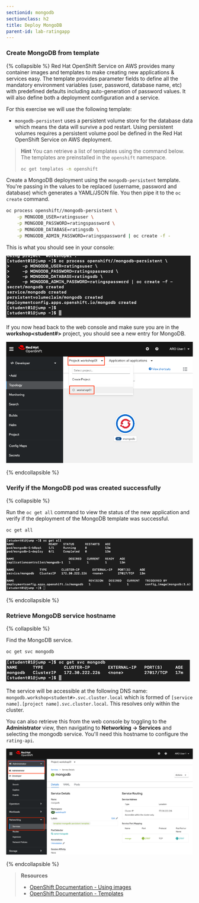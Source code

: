 ```yaml
---
sectionid: mongodb
sectionclass: h2
title: Deploy MongoDB
parent-id: lab-ratingapp
---
```


### Create MongoDB from template

{% collapsible %}
Red Hat OpenShift Service on AWS provides many container images and templates to make creating new applications & services easy. The template provides parameter fields to define all the mandatory environment variables (user, password, database name, etc) with predefined defaults including auto-generation of password values. It will also define both a deployment configuration and a service.

For this exercise we will use the following template:

* `mongodb-persistent` uses a persistent volume store for the database data which means the data will survive a pod restart. Using persistent volumes requires a persistent volume pool be defined in the Red Hat OpenShift Service on AWS deployment.

> **Hint** You can retrieve a list of templates using the command below. The templates are preinstalled in the `openshift` namespace.
> ```sh
> oc get templates -n openshift
> ```

Create a MongoDB deployment using the `mongodb-persistent` template. You're passing in the values to be replaced (username, password and database) which generates a YAML/JSON file. You then pipe it to the `oc create` command.

```sh
oc process openshift//mongodb-persistent \
    -p MONGODB_USER=ratingsuser \
    -p MONGODB_PASSWORD=ratingspassword \
    -p MONGODB_DATABASE=ratingsdb \
    -p MONGODB_ADMIN_PASSWORD=ratingspassword | oc create -f -
```

This is what you should see in your console:

![oc MongoDB](media/oc-mongodb.png)

If you now head back to the web console and make sure you are in the **workshop<student#>** project, you should see a new entry for MongoDB.

![MongoDB deployment](media/mongodb-overview.png)

{% endcollapsible %}

### Verify if the MongoDB pod was created successfully

{% collapsible %}

Run the `oc get all` command to view the status of the new application and verify if the deployment of the MongoDB template was successful.

```sh
oc get all
```

![oc get all](media/oc-status-mongodb.png)

{% endcollapsible %}

### Retrieve MongoDB service hostname

{% collapsible %}

Find the MongoDB service.

```sh
oc get svc mongodb
```

![oc get svc](media/oc-get-svc-mongo.png)

The service will be accessible at the following DNS name: `mongodb.workshop<student#>.svc.cluster.local` which is formed of `[service name].[project name].svc.cluster.local`. This resolves only within the cluster.

You can also retrieve this from the web console by toggling to the **Administrator** view, then navigating to **Networking -> Services** and selecting the mongodb service. You'll need this hostname to configure the `rating-api`.

![MongoDB service in the Web Console](media/mongo-svc-webconsole.png)

{% endcollapsible %}

> **Resources**
> * [OpenShift Documentation - Using images](https://docs.openshift.com/container-platform/latest/openshift_images/using_images/using-images-overview.html)
> * [OpenShift Documentation - Templates](https://docs.openshift.com/container-platform/latest/openshift_images/using-templates.html)
